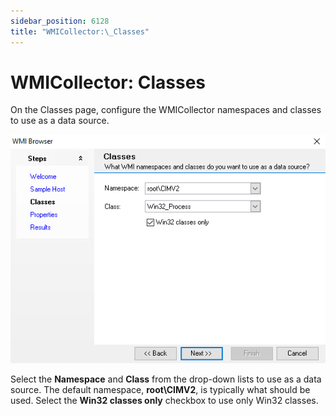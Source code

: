 ```yaml
---
sidebar_position: 6128
title: "WMICollector:\_Classes"
---
```


# WMICollector: Classes

On the Classes page, configure the WMICollector namespaces and classes to use as a data source.

![WMI Browser wizard Classes page](../../../../../../../static/images/AccessAnalyzer_12.0/Content/Resources/Images/EnterpriseAuditor/Admin/DataCollector/WMICollector/Classes.png "WMI Browser wizard Classes page")

Select the **Namespace** and **Class** from the drop-down lists to use as a data source. The default namespace, **root\CIMV2**, is typically what should be used. Select the **Win32 classes only** checkbox to use only Win32 classes.